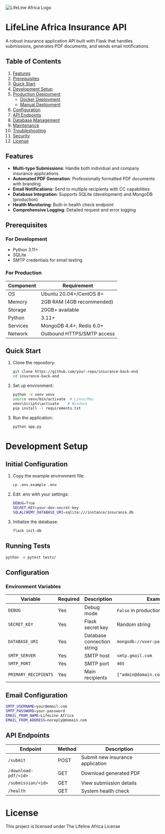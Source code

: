 ![LifeLine Africa Logo](https://i.imgur.com/i6Lfiku.png)
# LifeLine Africa Insurance API

A robust insurance application API built with Flask that handles submissions, generates PDF documents, and sends email notifications.

## Table of Contents
1. [Features](#features)
2. [Prerequisites](#prerequisites)
3. [Quick Start](#quick-start)
4. [Development Setup](#development-setup)
5. [Production Deployment](#production-deployment)
   - [Docker Deployment](#docker-deployment-recommended)
   - [Manual Deployment](#manual-deployment)
6. [Configuration](#configuration)
7. [API Endpoints](#api-endpoints)
8. [Database Management](#database-management)
9. [Maintenance](#maintenance)
10. [Troubleshooting](#troubleshooting)
11. [Security](#security)
12. [License](#license)

## Features
- **Multi-type Submissions**: Handle both individual and company insurance applications
- **Automated PDF Generation**: Professionally formatted PDF documents with branding
- **Email Notifications**: Send to multiple recipients with CC capabilities
- **Database Integration**: Supports SQLite (development) and MongoDB (production)
- **Health Monitoring**: Built-in health check endpoint
- **Comprehensive Logging**: Detailed request and error logging

## Prerequisites

### For Development
- Python 3.11+
- SQLite
- SMTP credentials for email testing

### For Production
| Component | Requirement |
|-----------|-------------|
| OS | Ubuntu 20.04+/CentOS 8+ |
| Memory | 2GB RAM (4GB recommended) |
| Storage | 20GB+ available |
| Python | 3.11+ |
| Services | MongoDB 4.4+, Redis 6.0+ |
| Network | Outbound HTTPS/SMTP access |

## Quick Start

1. Clone the repository:
   ```bash
   git clone https://github.com/your-repo/insurance-back-end
   cd insurance-back-end
   ```

2. Set up environment:
   ```bash
   python -m venv venv
   source venv/bin/activate  # Linux/Mac
   venv\Scripts\activate    # Windows
   pip install -r requirements.txt
   ```

3. Run the application:
   ```bash
   python app.py
   ```

# Development Setup
## Initial Configuration
1. Copy the example environment file:
   ```bash
   cp .env.example .env
   ```

2. Edit .env with your settings:
   ```bash
   DEBUG=True
   SECRET_KEY=your-dev-secret-key
   SQLALCHEMY_DATABASE_URI=sqlite:///instance/insurance.db
   ```

3. Initialize the database:
   ```bash
   flask init-db
   ```

## Running Tests
```bash
python -m pytest tests/
```

## Configuration
### Environment Variables
   | Variable            | Required | Description                   | Example                          |
|---------------------|----------|-------------------------------|----------------------------------|
| `DEBUG`             | Yes      | Debug mode                    | `False` in production            |
| `SECRET_KEY`        | Yes      | Flask secret key              | Random string                    |
| `DATABASE_URI`      | Yes      | Database connection string    | `mongodb://user:pass@host:port/db` |
| `SMTP_SERVER`       | Yes      | SMTP host                     | `smtp.gmail.com`                 |
| `SMTP_PORT`         | Yes      | SMTP port                     | `465`                            |
| `PRIMARY_RECIPIENTS`| Yes      | Main recipients               | `["admin@domain.com"]`           |

## Email Configuration
```bash
SMTP_USERNAME=your@email.com
SMTP_PASSWORD=your-password
EMAIL_FROM_NAME=LifeLine Africa
EMAIL_FROM_ADDRESS=noreply@domain.com
```

## API Endpoints

| Endpoint                 | Method | Description                     |
|--------------------------|--------|---------------------------------|
| `/submit`               | POST   | Submit new insurance application |
| `/download-pdf/<id>`    | GET    | Download generated PDF           |
| `/submission/<id>`      | GET    | View submission details          |
| `/health`               | GET    | System health check              |

# License
This project is licensed under The Lifeline Africa License
